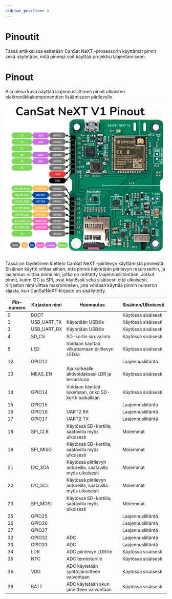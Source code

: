 ```yaml
---
sidebar_position: 4
---
```


# Pinoutit

Tässä artikkelissa esitetään CanSat NeXT -prosessorin käyttämät pinnit sekä näytetään, mitä pinnejä voit käyttää projektisi laajentamiseen.

# Pinout

Alla oleva kuva näyttää laajennusliittimen pinnit ulkoisten elektroniikkakomponenttien lisäämiseen piirilevylle.

![CanSat NeXT board pinout](./img/pinout.png)

Tässä on täydellinen luettelo CanSat NeXT -piirilevyn käyttämistä pinneistä. Sisäinen käyttö viittaa siihen, että pinniä käytetään piirilevyn resursseihin, ja laajennus viittaa pinneihin, jotka on reititetty laajennusliitäntään. Jotkut pinnit, kuten I2C ja SPI, ovat käytössä sekä sisäisesti että ulkoisesti. Kirjaston nimi viittaa makronimeen, jota voidaan käyttää pinnin numeron sijasta, kun CanSatNeXT-kirjasto on sisällytetty.

| Pin-numero | Kirjaston nimi | Huomautus                                              | Sisäinen/Ulkoisesti |
|------------|----------------|--------------------------------------------------------|---------------------|
|          0 | BOOT           |                                                        | Käytössä sisäisesti |
|          1 | USB_UART_TX    | Käytetään USB:lle                                      | Käytössä sisäisesti |
|          3 | USB_UART_RX    | Käytetään USB:lle                                      | Käytössä sisäisesti |
|          4 | SD_CS          | SD-kortin siruvalinta                                  | Käytössä sisäisesti |
|          5 | LED            | Voidaan käyttää vilkuttamaan piirilevyn LED:iä         | Käytössä sisäisesti |
|         12 | GPIO12         |                                                        | Laajennusliitäntä   |
|         13 | MEAS_EN        | Aja korkealle aktivoidaksesi LDR ja termistorin        | Käytössä sisäisesti |
|         14 | GPIO14         | Voidaan käyttää lukemaan, onko SD-kortti paikallaan    | Käytössä sisäisesti |
|         15 | GPIO15         |                                                        | Laajennusliitäntä   |
|         16 | GPIO16         | UART2 RX                                               | Laajennusliitäntä   |
|         17 | GPIO17         | UART2 TX                                               | Laajennusliitäntä   |
|         18 | SPI_CLK        | Käytössä SD-kortilla, saatavilla myös ulkoisesti       | Molemmat            |
|         19 | SPI_MISO       | Käytössä SD-kortilla, saatavilla myös ulkoisesti       | Molemmat            |
|         21 | I2C_SDA        | Käytössä piirilevyn antureilla, saatavilla myös ulkoisesti | Molemmat        |
|         22 | I2C_SCL        | Käytössä piirilevyn antureilla, saatavilla myös ulkoisesti | Molemmat        |
|         23 | SPI_MOSI       | Käytössä SD-kortilla, saatavilla myös ulkoisesti       | Molemmat            |
|         25 | GPIO25         |                                                        | Laajennusliitäntä   |
|         26 | GPIO26         |                                                        | Laajennusliitäntä   |
|         27 | GPIO27         |                                                        | Laajennusliitäntä   |
|         32 | GPIO32         | ADC                                                    | Laajennusliitäntä   |
|         33 | GPIO33         | ADC                                                    | Laajennusliitäntä   |
|         34 | LDR            | ADC piirilevyn LDR:lle                                 | Käytössä sisäisesti |
|         35 | NTC            | ADC termistorille                                      | Käytössä sisäisesti |
|         36 | VDD            | ADC käytetään syöttöjännitteen valvontaan              | Käytössä sisäisesti |
|         39 | BATT           | ADC käytetään akun jännitteen valvontaan               | Käytössä sisäisesti |